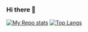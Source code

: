 ### Hi there 👋

<!--
**JSWilProf/jswilprof** is a ✨ _special_ ✨ repository because its `README.md` (this file) appears on your GitHub profile.

Here are some ideas to get you started:

- 🔭 I’m currently working on ...
- 🌱 I’m currently learning ...
- 👯 I’m looking to collaborate on ...
- 🤔 I’m looking for help with ...
- 💬 Ask me about ...
- 📫 How to reach me: ...
- 😄 Pronouns: ...
- ⚡ Fun fact: ...
-->

[![My Repo stats](https://github-readme-stats.vercel.app/api?username=jswilprof&show_icons=true)](https://github.com/jswilprof/github-readme-stats)
[![Top Langs](https://github-readme-stats.vercel.app/api/top-langs/?username=jswilprof)](https://github.com/jswilprof/github-readme-stats)
